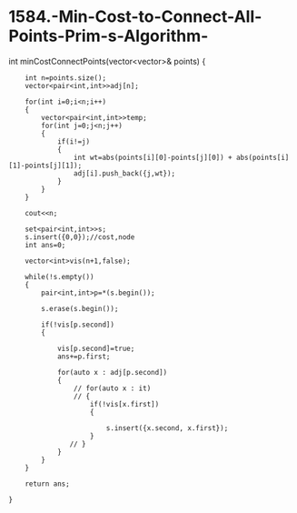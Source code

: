 # 1584.-Min-Cost-to-Connect-All-Points-Prim-s-Algorithm-




int minCostConnectPoints(vector<vector<int>>& points) {
  

        int n=points.size();
        vector<pair<int,int>>adj[n];

        for(int i=0;i<n;i++)
        {
            vector<pair<int,int>>temp;
            for(int j=0;j<n;j++)
            {
                if(i!=j)
                {
                    int wt=abs(points[i][0]-points[j][0]) + abs(points[i][1]-points[j][1]);
                    adj[i].push_back({j,wt});
                }
            }
        }

        cout<<n;

        set<pair<int,int>>s;
        s.insert({0,0});//cost,node
        int ans=0;

        vector<int>vis(n+1,false);

        while(!s.empty())
        {
            pair<int,int>p=*(s.begin());

            s.erase(s.begin());

            if(!vis[p.second])
            {
               
                vis[p.second]=true;
                ans+=p.first;

                for(auto x : adj[p.second])
                {
                    // for(auto x : it)
                    // {
                        if(!vis[x.first])
                        {
                             
                            s.insert({x.second, x.first});
                        }
                   // }
                }
            }
        }

        return ans;
        
    }
